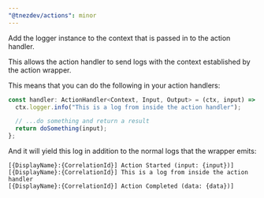 ```yaml
---
"@tnezdev/actions": minor
---
```


Add the logger instance to the context that is passed in to the action handler.

This allows the action handler to send logs with the context established by the action wrapper.

This means that you can do the following in your action handlers:

```ts
const handler: ActionHandler<Context, Input, Output> = (ctx, input) => {
  ctx.logger.info("This is a log from inside the action handler");

  // ...do something and return a result
  return doSomething(input);
};
```

And it will yield this log in addition to the normal logs that the wrapper emits:

```
[{DisplayName}:{CorrelationId}] Action Started (input: {input})]
[{DisplayName}:{CorrelationId}] This is a log from inside the action handler
[{DisplayName}:{CorrelationId}] Action Completed (data: {data})]
```
